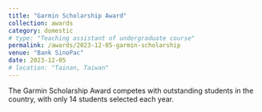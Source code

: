 ```yaml
---
title: "Garmin Scholarship Award"
collection: awards
category: domestic
# type: "Teaching assistant of undergraduate course"
permalink: /awards/2023-12-05-garmin-scholarship
venue: "Bank SinoPac"
date: 2023-12-05 
# location: "Tainan, Taiwan"
---
```


The Garmin Scholarship Award competes with outstanding students in the country, with only 14 students selected each year.

<!-- This is a description of a teaching experience. You can use markdown like any other post.

Heading 1
======

Heading 2
======

Heading 3
====== -->